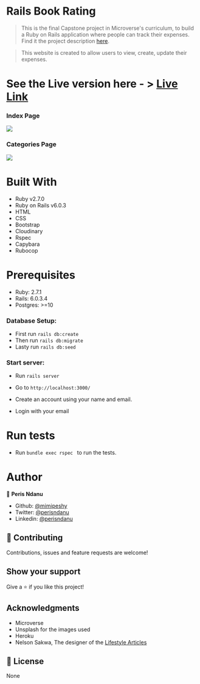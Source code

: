 # Rails Book Rating

> This is the final  Capstone project in Microverse's curriculum, to build a Ruby on Rails application where people can track their expenses. Find it the project description [here](https://www.notion.so/Final-Capstone-Project-Tracking-App-22e454da738c46efaf17721826841772#57ce8fa8369a473aa0cf7936184f841c).

> This website is created to allow users to view, create, update their expenses. 

# See the Live version here - > [Live Link](https://peris-expense-track.herokuapp.com/)

### Index Page
<img src="app/assets/images/screenshot2.png" width="auto" height="auto" />

### Categories Page
<img src="app/assets/images/screenshot.png" width="auto" height="auto" />

# Built With

- Ruby v2.7.0
- Ruby on Rails v6.0.3
- HTML
- CSS
- Bootstrap
- Cloudinary
- Rspec
- Capybara
- Rubocop


# Prerequisites

- Ruby: 2.7.1
- Rails: 6.0.3.4
- Postgres: >=10



### Database Setup:
- First run `rails db:create`
- Then run `rails db:migrate`
- Lasty run `rails db:seed`

### Start server:
- Run `rails server`

- Go to `http://localhost:3000/`

- Create an account using your name and email.

- Login with your email


# Run tests

- Run  ```bundle exec rspec ``` to run the tests.


# Author

👤 **Peris Ndanu**

- Github: [@mimipeshy](https://github.com/mimipeshy)
- Twitter: [@perisndanu](https://twitter.com/pygirl254)
- Linkedin: [@perisndanu](https://www.linkedin.com/in/peris-ndanu-405083193/)


## 🤝 Contributing

Contributions, issues and feature requests are welcome!

## Show your support

Give a ⭐️ if you like this project!

## Acknowledgments

- Microverse
- Unsplash for the images used
- Heroku
- Nelson Sakwa, The designer of the [Lifestyle Articles](https://www.behance.net/gallery/14554909/liFEsTlye-Mobile-version)

## 📝 License

None

